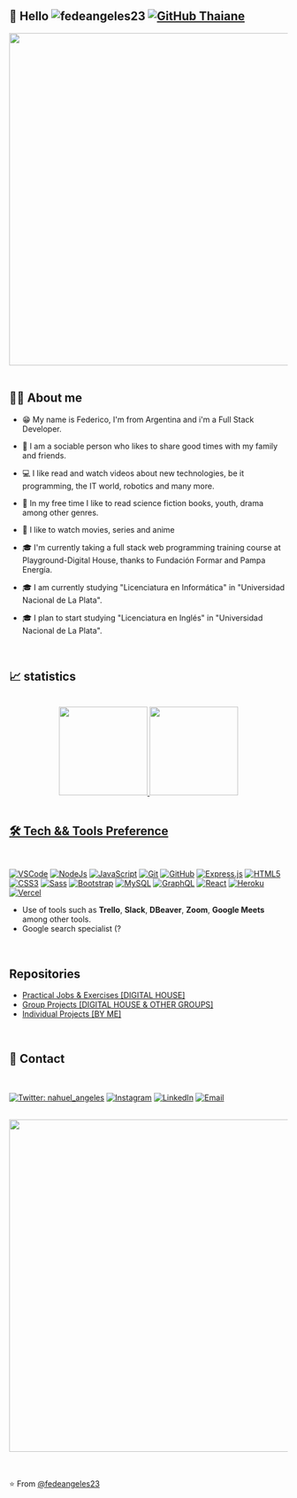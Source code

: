 ## 👋 Hello <img src="https://komarev.com/ghpvc/?username=fedeangeles23" alt="fedeangeles23" /> [![GitHub Thaiane](https://img.shields.io/github/followers/fedeangeles23?label=follow&style=social)](https://github.com/fedeangeles23)


<div align="center" ><a href="https://github.com/fedeangeles23">
<img height="600px" width="1050px" src="https://i.postimg.cc/Y9wR9yMJ/The-Difference-between-Web-Designer-Web-Developer-and-Web-Programmer.jpg)](https://postimg.cc/McdV35cD"/>
</a></div>

<br>

## 👨🏻 About me

* 😁 My name is Federico, I'm from Argentina and i'm a Full Stack Developer.

* 👫 I am a sociable person who likes to share good times with my family and friends.

* 💻 I like read and watch videos about new technologies, be it programming, the IT world, robotics and many more.

* 📖 In my free time I like to read science fiction books, youth, drama among other genres.

* 🍿 I like to watch movies, series and anime

* 🎓 I'm currently taking a full stack web programming training course at Playground-Digital House, thanks to Fundación Formar and Pampa Energía.

* 🎓 I am currently studying "Licenciatura en Informática" in "Universidad Nacional de La Plata".

* 🎓 I plan to start studying "Licenciatura en Inglés" in "Universidad Nacional de La Plata".

<br>

## 📈 statistics

<br>

<div align="center">
  <a href="https://github.com/fedeangeles23">
  <img height="160em" src="https://github-readme-stats.vercel.app/api?username=fedeangeles23&show_icons=true&theme=merko&include_all_commits=true&count_private=true"/>
  <img height="160em" src="https://github-readme-stats.vercel.app/api/top-langs/?username=fedeangeles23&layout=compact&langs_count=7&theme=merko"/>
</div>
<br>
  
## 🛠 Tech && Tools Preference

<br>

<a href="https://github.com/fedeangeles23"><img src="http://img.shields.io/badge/-VS%20Code-007ACC?style=flat&logo=visual%20studio%20code&logoColor=white" alt="VSCode"></a>
<a href="https://github.com/fedeangeles23"><img src="https://img.shields.io/badge/-Node.js-3C873A?style=flat&logo=Node.js&logoColor=white" alt="NodeJs"></a>
<a href="https://github.com/fedeangeles23"><img src="https://img.shields.io/badge/-JavaScript-eed718?style=flat&logo=javascript&logoColor=ffffff" alt="JavaScript"></a>
<a href="https://github.com/fedeangeles23"><img src="http://img.shields.io/badge/-Git-F1502F?style=flat&logo=git&logoColor=FFFFFF" alt="Git"></a>
<a href="https://github.com/fedeangeles23"><img src="http://img.shields.io/badge/-Github-000000?style=flat&logo=github&logoColor=FFFFFF" alt="GitHub"></a>
<a href="https://github.com/fedeangeles23"><img src="https://img.shields.io/badge/-Express.js-787878?style=flat" alt="Express.js"></a>
<a href="https://github.com/fedeangeles23"><img src ="https://img.shields.io/badge/-HTML5-E34F26?style=flat&logo=html5&logoColor=white" alt="HTML5"></a>
<a href="https://github.com/fedeangeles23"><img src ="https://img.shields.io/badge/-CSS3-1572B6?style=flat&logo=css3&logoColor=white" alt="CSS3"></a>
<a href="https://github.com/fedeangeles23"><img src="https://img.shields.io/badge/-Sass-cc6699?style=flat&logo=sass&logoColor=ffffff" alt="Sass"></a>
<a href="https://github.com/fedeangeles23"><img src="https://img.shields.io/badge/-Bootstrap-563D7C?style=flat&logo=bootstrap&logoColor=white" alt="Bootstrap"></a>
<a href="https://github.com/fedeangeles23"><img src="https://img.shields.io/badge/-MySQL-F29111?style=flat&logo=mysql&logoColor=FFFFFF" alt="MySQL"></a>
<a href="https://github.com/fedeangeles23"><img src="https://img.shields.io/badge/-GraphQL-e535ab?style=flat&logo=graphql&logoColor=FFFFFF" alt="GraphQL"></a>
<a href="https://github.com/fedeangeles23"><img src="https://img.shields.io/badge/-React-000000?style=flat&logo=react&logoColor=00c8ff" alt="React"></a>
<a href="https://github.com/fedeangeles23"><img src="http://img.shields.io/badge/-Heroku-430098?style=flat&logo=heroku&logoColor=white" alt="Heroku"></a>
<a href="https://github.com/fedeangeles23"><img src="http://img.shields.io/badge/-Vercel-black?style=flat&logo=vercel&logoColor=white" alt="Vercel"></a>

* Use of tools such as **Trello**, **Slack**, **DBeaver**, **Zoom**, **Google Meets** among other tools.
* Google search specialist (?
  
<br>

  ## Repositories
  
  * [Practical Jobs & Exercises [DIGITAL HOUSE]](https://github.com/fedeangeles23/C17-TPS-y-Ejercitaciones)
  * [Group Projects [DIGITAL HOUSE & OTHER GROUPS]](https://github.com/fedeangeles23/GroupProjects.git)
  * [Individual Projects [BY ME]](https://github.com/fedeangeles23/IndividualProjects.git)
  
<br> 
  
## 🤝 Contact

<br>    
  
[![Twitter: nahuel_angeles](https://img.shields.io/twitter/follow/nahuel_angeles?style=social)](https://twitter.com/nahuel_angeles)
<a href="https://www.instagram.com/fedeangeles23/"><img alt="Instagram" src="https://img.shields.io/badge/Instagram-@fedeangeles23-blue?style=flat-square&logo=instagram"></a>
<a href="https://www.linkedin.com/in/fedeangeles23/" target="blue"><img alt="LinkedIn" src="https://img.shields.io/badge/LinkedIn-fedeangeles23-blue?style=flat&logo=linkedin"></a></a>
<a href="mailto:fedeangeles23@gmail.com"><img alt="Email" src="https://img.shields.io/badge/Email-fedeangeles23@gmail.com-blue?style=flat&logo=gmail"></a>

<br>

<div align="center" ><a href="https://github.com/fedeangeles23">
<img height="600px" width="1050px" src="https://i.postimg.cc/DfPjWFW5/How-to-Become-a-Web-Developer.jpg)](https://postimg.cc/BttcyrB1"/>
</a></div>

<br>

<br>

⭐️ From [@fedeangeles23](https://github.com/fedeangeles23)
